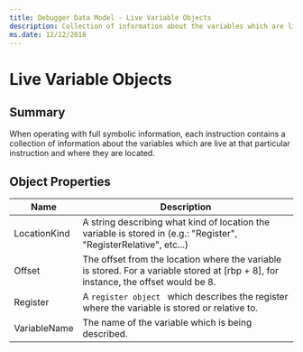 ```yaml
---
title: Debugger Data Model - Live Variable Objects
description: Collection of information about the variables which are live at that particular instruction and where they are located
ms.date: 12/12/2018
---
```

# Live Variable Objects 
## Summary
When operating with full symbolic information, each instruction contains a collection of information about the variables which are live at that particular instruction and where they are located.
## Object Properties
|Name|Description|
|--- |--- |
|LocationKind|A string describing what kind of location the variable is stored in (e.g.: "Register", "RegisterRelative", etc...)|
|Offset|The offset from the location where the variable is stored. For a variable stored at [rbp + 8], for instance, the offset would be 8.|
|Register|A  `register object ` which describes the register where the variable is stored or relative to.|
|VariableName|The name of the variable which is being described.|
